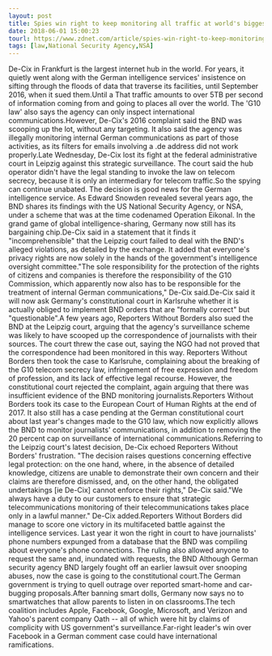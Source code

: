 ```yaml
---
layout: post
title: Spies win right to keep monitoring all traffic at world's biggest internet hub
date: 2018-06-01 15:00:23
tourl: https://www.zdnet.com/article/spies-win-right-to-keep-monitoring-all-traffic-at-worlds-biggest-internet-hub/
tags: [law,National Security Agency,NSA]
---
```

De-Cix in Frankfurt is the largest internet hub in the world. For years, it quietly went along with the German intelligence services' insistence on sifting through the floods of data that traverse its facilities, until September 2016, when it sued them.Until a That traffic amounts to over 5TB per second of information coming from and going to places all over the world. The 'G10 law' also says the agency can only inspect international communications.However, De-Cix's 2016 complaint said the BND was scooping up the lot, without any targeting. It also said the agency was illegally monitoring internal German communications as part of those activities, as its filters for emails involving a .de address did not work properly.Late Wednesday, De-Cix lost its fight at the federal administrative court in Leipzig against this strategic surveillance. The court said the hub operator didn't have the legal standing to invoke the law on telecom secrecy, because it is only an intermediary for telecom traffic.So the spying can continue unabated. The decision is good news for the German intelligence service. As Edward Snowden revealed several years ago, the BND shares its findings with the US National Security Agency, or NSA, under a scheme that was at the time codenamed Operation Eikonal. In the grand game of global intelligence-sharing, Germany now still has its bargaining chip.De-Cix said in a statement that it finds it "incomprehensible" that the Leipzig court failed to deal with the BND's alleged violations, as detailed by the exchange. It added that everyone's privacy rights are now solely in the hands of the government's intelligence oversight committee."The sole responsibility for the protection of the rights of citizens and companies is therefore the responsibility of the G10 Commission, which apparently now also has to be responsible for the treatment of internal German communications," De-Cix said.De-Cix said it will now ask Germany's constitutional court in Karlsruhe whether it is actually obliged to implement BND orders that are "formally correct" but "questionable".A few years ago, Reporters Without Borders also sued the BND at the Leipzig court, arguing that the agency's surveillance scheme was likely to have scooped up the correspondence of journalists with their sources. The court threw the case out, saying the NGO had not proved that the correspondence had been monitored in this way. Reporters Without Borders then took the case to Karlsruhe, complaining about the breaking of the G10 telecom secrecy law, infringement of free expression and freedom of profession, and its lack of effective legal recourse. However, the constitutional court rejected the complaint, again arguing that there was insufficient evidence of the BND monitoring journalists.Reporters Without Borders took its case to the European Court of Human Rights at the end of 2017. It also still has a case pending at the German constitutional court about last year's changes made to the G10 law, which now explicitly allows the BND to monitor journalists' communications, in addition to removing the 20 percent cap on surveillance of international communications.Referring to the Leipzig court's latest decision, De-Cix echoed Reporters Without Borders' frustration. "The decision raises questions concerning effective legal protection: on the one hand, where, in the absence of detailed knowledge, citizens are unable to demonstrate their own concern and their claims are therefore dismissed, and, on the other hand, the obligated undertakings [ie De-Cix] cannot enforce their rights," De-Cix said."We always have a duty to our customers to ensure that strategic telecommunications monitoring of their telecommunications takes place only in a lawful manner." De-Cix added.Reporters Without Borders did manage to score one victory in its multifaceted battle against the intelligence services. Last year it won the right in court to have journalists' phone numbers expunged from a database that the BND was compiling about everyone's phone connections. The ruling also allowed anyone to request the same and, inundated with requests, the BND Although German security agency BND largely fought off an earlier lawsuit over snooping abuses, now the case is going to the constitutional court.The German government is trying to quell outrage over reported smart-home and car-bugging proposals.After banning smart dolls, Germany now says no to smartwatches that allow parents to listen in on classrooms.The tech coalition includes Apple, Facebook, Google, Microsoft, and Verizon and Yahoo's parent company Oath -- all of which were hit by claims of complicity with US government's surveillance.Far-right leader's win over Facebook in a German comment case could have international ramifications.
